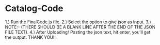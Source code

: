 # Catalog-Code

1.) Run the FinalCode.js file.
2.) Select the option to give json as input.
3.) NOTE:- (THERE SHOULD BE A BLANK LINE AFTER THE END OF THE JSON FILE TEXT).
4.) After Uploading/ Pasting the json text, hit enter, you'll get the output.
THANK YOU!!
